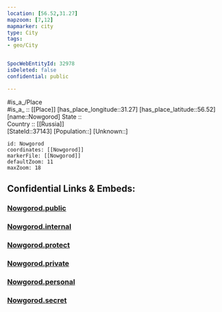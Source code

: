 ```yaml
---
location: [56.52,31.27] 
mapzoom: [7,12] 
mapmarker: city 
type: City
tags:
- geo/City


SpocWebEntityId: 32978
isDeleted: false
confidential: public

---
```

#is_a_/Place  
#is_a_ :: [[Place]] 
[has_place_longitude::31.27] 
[has_place_latitude::56.52] 
[name::Nowgorod] 
State ::  
Country :: [[Russia]]  
[StateId::37143] 
[Population::] 
[Unknown::] 


```leaflet
id: Nowgorod
coordinates: [[Nowgorod]] 
markerFile: [[Nowgorod]] 
defaultZoom: 11 
maxZoom: 18
```


## Confidential Links & Embeds: 

### [Nowgorod.public](/_public/\Earth\Continent\Europe\Europe~East\Russia\Russia~Central\Tver_Oblast\CityNowgorod.public.md) 

### [Nowgorod.internal](/_internal/\Earth\Continent\Europe\Europe~East\Russia\Russia~Central\Tver_Oblast\CityNowgorod.internal.md) 

### [Nowgorod.protect](/_protect/\Earth\Continent\Europe\Europe~East\Russia\Russia~Central\Tver_Oblast\CityNowgorod.protect.md) 

### [Nowgorod.private](/_private/\Earth\Continent\Europe\Europe~East\Russia\Russia~Central\Tver_Oblast\CityNowgorod.private.md) 

### [Nowgorod.personal](/_personal/\Earth\Continent\Europe\Europe~East\Russia\Russia~Central\Tver_Oblast\CityNowgorod.personal.md) 

### [Nowgorod.secret](/_secret/\Earth\Continent\Europe\Europe~East\Russia\Russia~Central\Tver_Oblast\CityNowgorod.secret.md)

